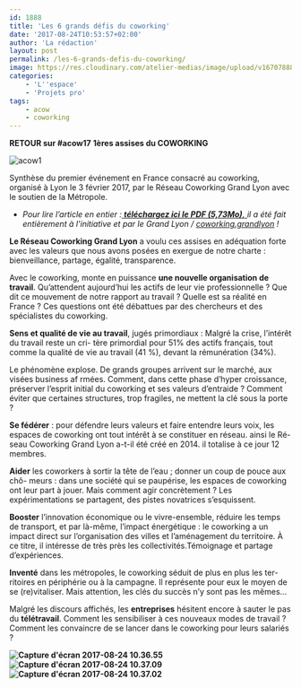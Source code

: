 ```yaml
---
id: 1888
title: 'Les 6 grands défis du coworking'
date: '2017-08-24T10:53:57+02:00'
author: 'La rédaction'
layout: post
permalink: /les-6-grands-defis-du-coworking/
image: https://res.cloudinary.com/atelier-medias/image/upload/v1670788817/blog/dc6qzd7nbgpe6sgqejoe.png
categories:
    - 'L''espace'
    - 'Projets pro'
tags:
    - acow
    - coworking
---
```


**RETOUR sur #acow17**
 **1ères assises du COWORKING**

![acow1](https://res.cloudinary.com/atelier-medias/image/upload/v1670788819/blog/ywmldhs1mag6ccgmvtkf.png)

Synthèse du premier événement en France consacré au coworking, organisé à Lyon
le 3 février 2017, par le Réseau Coworking Grand Lyon avec le soutien de la Métropole.

- *Pour lire l’article en entier :[ **téléchargez ici le PDF (5,73Mo),** ](https://temps.millenaire3.com/content/download/11539/217310/version/2/file/Capitalisation%20Assises%20Web.pdf)il a été fait entièrement à l’initiative et par le Grand Lyon / [coworking.grandlyon](https://coworking.grandlyon.com/blog/) !*

**Le Réseau Coworking Grand Lyon** a voulu ces assises en adéquation forte avec les valeurs que nous avons posées en exergue de notre charte : bienveillance, partage, égalité, transparence.

Avec le coworking, monte en puissance **une nouvelle organisation de travail**. Qu’attendent aujourd’hui les actifs de leur vie professionnelle ? Que dit ce mouvement de notre rapport au travail ? Quelle est sa réalité en France ? Ces questions ont été débattues par des chercheurs et des spécialistes du coworking.

**Sens et qualité de vie au travail**, jugés primordiaux : Malgré la crise, l’intérêt du travail reste un cri- tère primordial pour 51% des actifs français, tout comme la qualité de vie au travail (41 %), devant la rémunération (34%).

Le phénomène explose. De grands groupes arrivent sur le marché, aux visées business af rmées. Comment, dans cette phase d’hyper croissance, préserver l’esprit initial du coworking et ses valeurs d’entraide ? Comment éviter que certaines structures, trop fragiles, ne mettent la clé sous la porte ?

**Se fédérer** : pour défendre leurs valeurs et faire entendre leurs voix, les espaces de coworking ont tout intérêt à se constituer en réseau. ainsi le Ré- seau Coworking Grand Lyon a-t-il été créé en 2014. il totalise à ce jour 12 membres.

**Aider** les coworkers à sortir la tête de l’eau ; donner un coup de pouce aux chô- meurs : dans une société qui se paupérise, les espaces de coworking ont leur part à jouer. Mais comment agir concrètement ? Les expérimentations se partagent, des pistes novatrices s’esquissent.

**Booster** l’innovation économique ou le vivre-ensemble, réduire les temps de transport, et par là-même, l’impact énergétique : le coworking a un impact direct sur l’organisation des villes et l’aménagement du territoire. À ce titre, il intéresse de très près les collectivités.Témoignage et partage d’expériences.

**Inventé** dans les métropoles, le coworking séduit de plus en plus les ter- ritoires en périphérie ou à la campagne. Il représente pour eux le moyen de se (re)vitaliser. Mais attention, les clés du succès n’y sont pas les mêmes…

Malgré les discours affichés, les **entreprises** hésitent encore à sauter le pas du **télétravail**. Comment les sensibiliser à ces nouveaux modes de travail ? Comment les convaincre de se lancer dans le coworking pour leurs salariés ?

**<img src="https://res.cloudinary.com/atelier-medias/image/upload/v1670788821/blog/mtncyihnmcxvshhkftfu.png" alt="Capture d'écran 2017-08-24 10.36.55"><img src="https://res.cloudinary.com/atelier-medias/image/upload/v1670791269/blog/a6wc0t8macp9l9hvyzbr.png" alt="Capture d'écran 2017-08-24 10.37.09"> <img src="https://res.cloudinary.com/atelier-medias/image/upload/v1670791441/blog/k03izrtfn9ykjxzlpxwx.png" alt="Capture d'écran 2017-08-24 10.37.02">**
